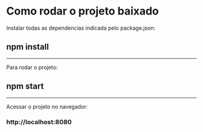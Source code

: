 # Como rodar o projeto baixado

Instalar todas as dependencias indicada pelo package.json:
## npm install

<hr>

Para rodar o projeto:
## npm start

<hr>

Acessar o projeto no navegador:
### http://localhost:8080